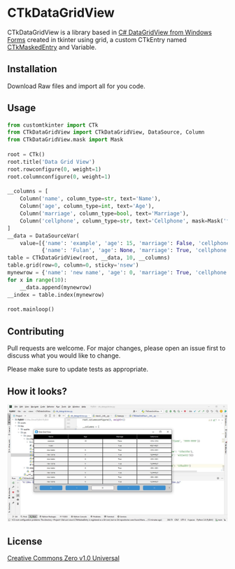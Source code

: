 # CTkDataGridView

CTkDataGridView is a library based in [C# DataGridView from Windows Forms](https://learn.microsoft.com/pt-br/dotnet/api/system.windows.forms.datagridview?view=windowsdesktop-7.0) created in tkinter using grid, a custom CTkEntry named [CTkMaskedEntry](https://github.com/RickWalkerOne/CTkMaskedEntry) and Variable.

## Installation

Download Raw files and import all for you code.

## Usage

```python
from customtkinter import CTk
from CTkDataGridView import CTkDataGridView, DataSource, Column
from CTkDataGridView.mask import Mask

root = CTk()
root.title('Data Grid View')
root.rowconfigure(0, weight=1)
root.columnconfigure(0, weight=1)

__columns = [
    Column('name', column_type=str, text='Name'),
    Column('age', column_type=int, text='Age'),
    Column('marriage', column_type=bool, text='Marriage'),
    Column('cellphone', column_type=str, text='Cellphone', mask=Mask('fixed', '9999-9999'))
]
__data = DataSourceVar(
    value=[{'name': 'example', 'age': 15, 'marriage': False, 'cellphone': '12341234'},
           {'name': 'Fulan', 'age': None, 'marriage': True, 'cellphone': '43214321'}])
table = CTkDataGridView(root, __data, 10, __columns)
table.grid(row=0, column=0, sticky='nsew')
mynewrow = {'name': 'new name', 'age': 0, 'marriage': True, 'cellphone': '12344321'}
for x in range(10):
    __data.append(mynewrow)
__index = table.index(mynewrow)

root.mainloop()
```

## Contributing

Pull requests are welcome. For major changes, please open an issue first
to discuss what you would like to change.

Please make sure to update tests as appropriate.

## How it looks?
![Screenshot](https://raw.githubusercontent.com/RickWalkerOne/CTkDataGridView/main/Capturar.jpg)

## License

[Creative Commons Zero v1.0 Universal](https://creativecommons.org/publicdomain/zero/1.0/)
